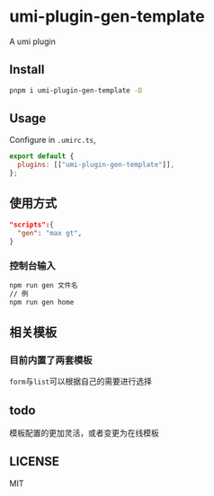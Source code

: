 # umi-plugin-gen-template

A umi plugin

## Install

```bash
pnpm i umi-plugin-gen-template -D
```

## Usage

Configure in `.umirc.ts`,

```js
export default {
  plugins: [["umi-plugin-gen-template"]],
};
```

## 使用方式

```json
"scripts":{
  "gen": "max gt",
}
```

### 控制台输入

```bash
npm run gen 文件名
// 例
npm run gen home
```

## 相关模板

### 目前内置了两套模板

`form`与`list`可以根据自己的需要进行选择

## todo

模板配置的更加灵活，或者变更为在线模板

## LICENSE

MIT
